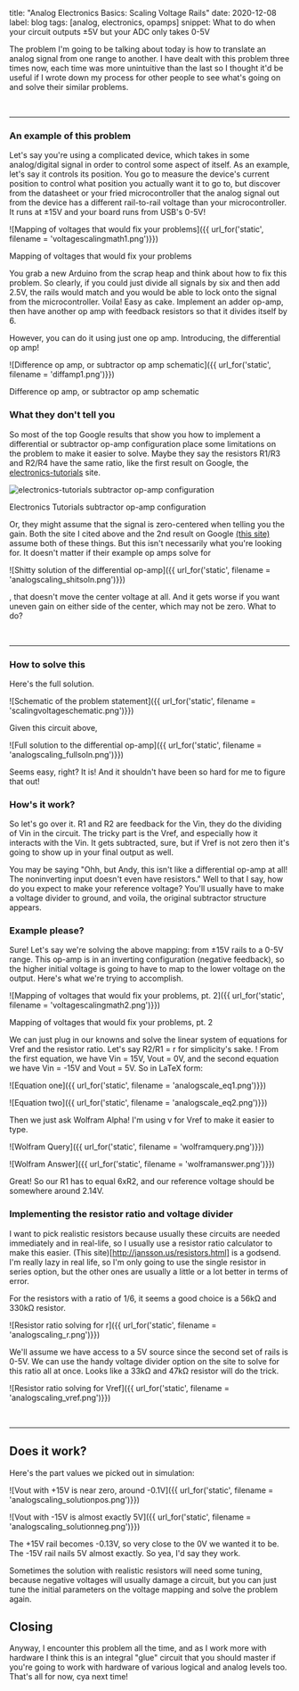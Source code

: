 title: "Analog Electronics Basics: Scaling Voltage Rails"
date: 2020-12-08
label: blog
tags: [analog, electronics, opamps]
snippet: What to do when your circuit outputs ±5V but your ADC only takes 0-5V

The problem I'm going to be talking about today is how to translate an analog signal from one range to another. I have dealt with this problem three times now, each time was more unintuitive than the last so I thought it'd be useful if I wrote down my process for other people to see what's going on and solve their similar problems. 

<br><hr>
### An example of this problem
Let's say you're using a complicated device, which takes in some analog/digital signal in order to control some aspect of itself. As an example, let's say it controls its position. You go to measure the device's current position to control what position you actually want it to go to, but discover from the datasheet or your fried microcontroller that the analog signal out from the device has a different rail-to-rail voltage than your microcontroller. It runs at ±15V and your board runs from USB's 0-5V! 

![Mapping of voltages that would fix your problems]({{ url_for('static', filename = 'voltagescalingmath1.png')}})
<p class="caption">Mapping of voltages that would fix your problems</p>

You grab a new Arduino from the scrap heap and think about how to fix this problem. So clearly, if you could just divide all signals by six and then add 2.5V, the rails would match and you would be able to lock onto the signal from the microcontroller. Voila! Easy as cake. Implement an adder op-amp, then have another op amp with feedback resistors so that it divides itself by 6. 

However, you can do it using just one op amp. Introducing, the differential op amp!

![Difference op amp, or subtractor op amp schematic]({{ url_for('static', filename = 'diffamp1.png')}})
<p class="caption">Difference op amp, or subtractor op amp schematic</p>

### What they don't tell you 

So most of the top Google results that show you how to implement a differential or subtractor op-amp configuration place some limitations on the problem to make it easier to solve. Maybe they say the resistors R1/R3 and R2/R4 have the same ratio, like the first result on Google, the [electronics-tutorials](https://www.electronics-tutorials.ws/opamp/opamp_5.html) site.

![electronics-tutorials subtractor op-amp configuration](https://www.electronicshub.org/wp-content/uploads/2015/01/1.-Differential-amplifier-circuit.jpg)
<p class="caption">Electronics Tutorials subtractor op-amp configuration</p>

Or, they might assume that the signal is zero-centered when telling you the gain. Both the site I cited above and the 2nd result on Google [(this site)](https://www.electronicshub.org/differential-amplifier/) assume both of these things. But this isn't necessarily what you're looking for. It doesn't matter if their example op amps solve for 


![Shitty solution of the differential op-amp]({{ url_for('static', filename = 'analogscaling_shitsoln.png')}})

, that doesn't move the center voltage at all. And it gets worse if you want uneven gain on either side of the center, which may not be zero. What to do?

<br>
<hr>

### How to solve this 
Here's the full solution.

![Schematic of the problem statement]({{ url_for('static', filename = 'scalingvoltageschematic.png')}})

Given this circuit above, 


![Full solution to the differential op-amp]({{ url_for('static', filename = 'analogscaling_fullsoln.png')}})

Seems easy, right? It is! And it shouldn't have been so hard for me to figure that out!

### How's it work?
So let's go over it. R1 and R2 are feedback for the Vin, they do the dividing of Vin in the circuit. The tricky part is the Vref, and especially how it interacts with the Vin. It gets subtracted, sure, but if Vref is not zero then it's going to show up in your final output as well. 

You may be saying "Ohh, but Andy, this isn't like a differential op-amp at all! The noninverting input doesn't even have resistors." Well to that I say, how do you expect to make your reference voltage? You'll usually have to make a voltage divider to ground, and voila, the original subtractor structure appears.

### Example please? 
Sure! Let's say we're solving the above mapping: from ±15V rails to a 0-5V range. This op-amp is in an inverting configuration (negative feedback), so the higher initial voltage is going to have to map to the lower voltage on the output. Here's what we're trying to accomplish.

![Mapping of voltages that would fix your problems, pt. 2]({{ url_for('static', filename = 'voltagescalingmath2.png')}})
<p class="caption">Mapping of voltages that would fix your problems, pt. 2</p>

We can just plug in our knowns and solve the linear system of equations for Vref and the resistor ratio. Let's say R2/R1 = r for simplicity's sake. ! From the first equation, we have Vin = 15V, Vout = 0V, and the second equation we have Vin = -15V and Vout = 5V. So in LaTeX form:

![Equation one]({{ url_for('static', filename = 'analogscale_eq1.png')}})

![Equation two]({{ url_for('static', filename = 'analogscale_eq2.png')}})

Then we just ask Wolfram Alpha! I'm using v for Vref to make it easier to type.

![Wolfram Query]({{ url_for('static', filename = 'wolframquery.png')}})

![Wolfram Answer]({{ url_for('static', filename = 'wolframanswer.png')}})

Great! So our R1 has to equal 6xR2, and our reference voltage should be somewhere around 2.14V. 

### Implementing the resistor ratio and voltage divider
I want to pick realistic resistors because usually these circuits are needed immediately and in real-life, so I usually use a resistor ratio calculator to make this easier. (This site)[http://jansson.us/resistors.html] is a godsend. I'm really lazy in real life, so I'm only going to use the single resistor in series option, but the other ones are usually a little or a lot better in terms of error. 

For the resistors with a ratio of 1/6, it seems a good choice is a 56kΩ and 330kΩ resistor. 

![Resistor ratio solving for r]({{ url_for('static', filename = 'analogscaling_r.png')}})

We'll assume we have access to a 5V source since the second set of rails is 0-5V. We can use the handy voltage divider option on the site to solve for this ratio all at once. Looks like a 33kΩ and 47kΩ resistor will do the trick. 

![Resistor ratio solving for Vref]({{ url_for('static', filename = 'analogscaling_vref.png')}})

<br><hr>
## Does it work?
Here's the part values we picked out in simulation:

![Vout with +15V is near zero, around -0.1V]({{ url_for('static', filename = 'analogscaling_solutionpos.png')}})

![Vout with -15V is almost exactly 5V]({{ url_for('static', filename = 'analogscaling_solutionneg.png')}})

The +15V rail becomes -0.13V, so very close to the 0V we wanted it to be. The -15V rail nails 5V almost exactly. So yea, I'd say they work. 

Sometimes the solution with realistic resistors will need some tuning, because negative voltages will usually damage a circuit, but you can just tune the initial parameters on the voltage mapping and solve the problem again. 

## Closing
Anyway, I encounter this problem all the time, and as I work more with hardware I think this is an integral "glue" circuit that you should master if you're going to work with hardware of various logical and analog levels too. That's all for now, cya next time!

